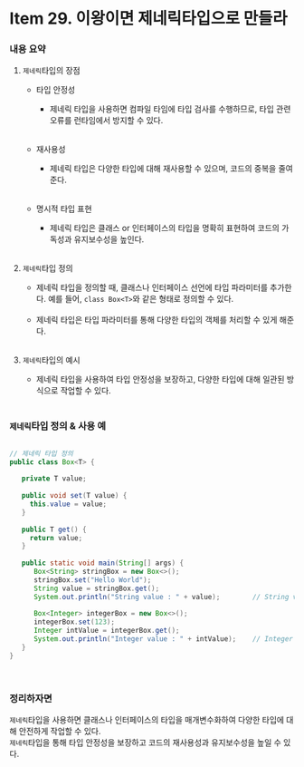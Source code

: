 # Item 29. 이왕이면 제네릭타입으로 만들라

### 내용 요약 <br>
1. `제네릭`타입의 장점
    - 타입 안정성
        - 제네릭 타입을 사용하면 컴파일 타임에 타입 검사를 수행하므로, 타입 관련 오류를 런타임에서 방지할 수 있다. <br><br>

    - 재사용성
        - 제네릭 타입은 다양한 타입에 대해 재사용할 수 있으며, 코드의 중복을 줄여준다. <br><br>

    - 명시적 타입 표현
        - 제네릭 타입은 클래스 or 인터페이스의 타입을 명확히 표현하여 코드의 가독성과 유지보수성을 높인다. <br><br>


2. `제네릭`타입 정의
    - 제네릭 타입을 정의할 때, 클래스나 인터페이스 선언에 타입 파라미터를 추가한다. 예를 들어, `class Box<T>`와 같은 형태로 정의할 수 있다. <br><br>
    - 제네릭 타입은 타입 파라미터를 통해 다양한 타입의 객체를 처리할 수 있게 해준다. <br><br>

3. `제네릭`타입의 예시
   - 제네릭 타입을 사용하여 타입 안정성을 보장하고, 다양한 타입에 대해 일관된 방식으로 작업할 수 있다. <br><br>


### `제네릭`타입 정의 & 사용 예
```java

// 제네릭 타입 정의
public class Box<T> {
    
   private T value;
   
   public void set(T value) {
     this.value = value;
   }
   
   public T get() {
     return value;
   }
    
   public static void main(String[] args) {
      Box<String> stringBox = new Box<>();
      stringBox.set("Hello World");
      String value = stringBox.get();
      System.out.println("String value : " + value);        // String value : Hello World
      
      Box<Integer> integerBox = new Box<>();
      integerBox.set(123);
      Integer intValue = integerBox.get();
      System.out.println("Integer value : " + intValue);    // Integer value : 123
   }
}
```

<br>

### 정리하자면
`제네릭`타입을 사용하면 클래스나 인터페이스의 타입을 매개변수화하여 다양한 타입에 대해 안전하게 작업할 수 있다. <br>
`제네릭`타입을 통해 타입 안정성을 보장하고 코드의 재사용성과 유지보수성을 높일 수 있다. <br>

<br>